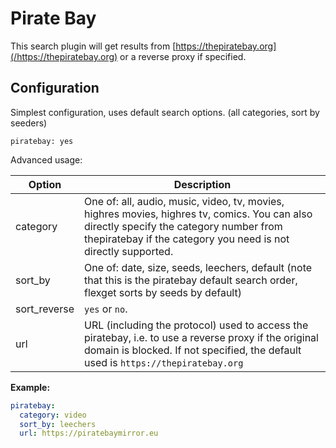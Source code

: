 # Pirate Bay
This search plugin will get results from [https://thepiratebay.org](/https://thepiratebay.org) or a reverse proxy if specified.

## Configuration
Simplest configuration, uses default search options. (all categories, sort by seeders)
```
piratebay: yes
```
Advanced usage:

| Option | Description |
| --- | --- |
| category | One of: all, audio, music, video, tv, movies, highres movies, highres tv, comics. You can also directly specify the category number from thepiratebay if the category you need is not directly supported. |
| sort_by | One of: date, size, seeds, leechers, default (note that this is the piratebay default search order, flexget sorts by seeds by default) |
| sort_reverse | `yes` or `no`. |
| url | URL (including the protocol) used to access the piratebay, i.e. to use a reverse proxy if the original domain is blocked. If not specified, the default used is `https://thepiratebay.org`
**Example:**
```yaml
piratebay:
  category: video
  sort_by: leechers
  url: https://piratebaymirror.eu
```